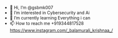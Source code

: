- 👋 Hi, I’m @gsbmk007
- 👀 I’m interested in Cybersecurity and Ai
- 🌱 I’m currently learning Everything i can
- 📫 How to reach me +919344817528 https://www.instagram.com/_balamurali_krishnaa_/

<!---
gsbmk007/gsbmk007 is a ✨ special ✨ repository because its `README.md` (this file) appears on your GitHub profile.
You can click the Preview link to take a look at your changes.
--->
